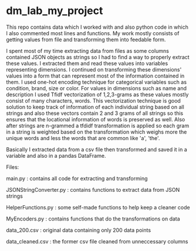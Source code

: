 # dm_lab_my_project
This repo contains data which I worked with and also python code in which I also commented most lines and functions. My work mostly consists of getting values from file and transforming them into feedable form.

I spent most of my time extracting data from files as some columns contained JSON objects as strings so I had to find a way to properly extract these values. 
I extracted them and read these values into variables representing dimensions. I continued on transforming these dimensions' values into a form that can represent most of the information contained in them.
I used one-hot encoding technique for categorical variables such as condition, brand, size or color. For values in dimensions such as name and description I used Tfidf vectorization of 1,2,3-grams as these values mostly consist of many characters, words. This vectorization technique is good solution to keep track of information of each individual string based on all strings and also these vectors contain 2 and 3 grams of all strings so this ensures that the locational information of words is preserved as well. Also after strings are n-grammed a tfdidf transformation is applied so each gram in a string is weighted based on the transformation which weighs more the unique words and less the words that are common like 'a', 'the'.

Basically I extracted data from a csv file then transformed and saved it in a variable and also in a pandas DataFrame.

Files:

 main.py : contains all code for extracting and transforming
 
 JSONStringConverter.py : contains functions to extract data from JSON strings
 
 HelperFunctions.py : some self-made functions to help keep a cleaner code
 
 MyEncoders.py : contains functions that do the transformations on data
 
 data_200.csv : original data containing only 200 data points
 
 data_cleaned.csv : the former csv file cleaned from unneccessary columns

